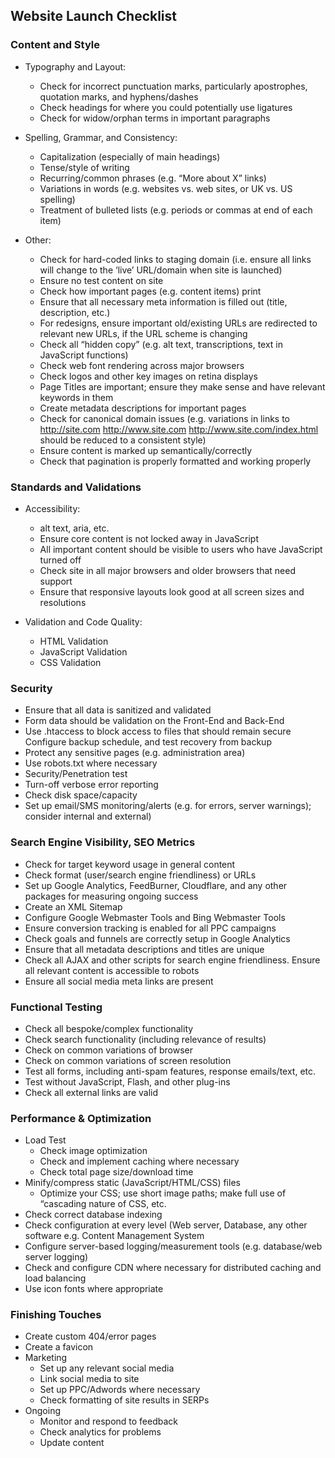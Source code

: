 ## Website Launch Checklist

### Content and Style

+ Typography and Layout:
    + Check for incorrect punctuation marks, particularly apostrophes, quotation marks, and hyphens/dashes
    + Check headings for where you could potentially use ligatures
    + Check for widow/orphan terms in important paragraphs

+ Spelling, Grammar, and Consistency:
    + Capitalization (especially of main headings)
    + Tense/style of writing
    + Recurring/common phrases (e.g. “More about X” links)
    + Variations in words (e.g. websites vs. web sites, or UK vs. US spelling)
    + Treatment of bulleted lists (e.g. periods or commas at end of each item)

+ Other:
    + Check for hard-coded links to staging domain (i.e. ensure all links will change to the ‘live’ URL/domain when site is launched)
    + Ensure no test content on site
    + Check how important pages (e.g. content items) print
    + Ensure that all necessary meta information is filled out (title, description, etc.)
    + For redesigns, ensure important old/existing URLs are redirected to relevant new URLs, if the URL scheme is changing
    + Check all “hidden copy” (e.g. alt text, transcriptions, text in JavaScript functions)
    + Check web font rendering across major browsers
    + Check logos and other key images on retina displays
    + Page Titles are important; ensure they make sense and have relevant keywords in them
    + Create metadata descriptions for important pages
    + Check for canonical domain issues (e.g. variations in links to http://site.com http://www.site.com http://www.site.com/index.html should be reduced to a consistent style)
    + Ensure content is marked up semantically/correctly
    + Check that pagination is properly formatted and working properly

### Standards and Validations

+ Accessibility:
    + alt text, aria, etc.
    + Ensure core content is not locked away in JavaScript
    + All important content should be visible to users who have JavaScript turned off
    + Check site in all major browsers and older browsers that need support
    + Ensure that responsive layouts look good at all screen sizes and resolutions

+ Validation and Code Quality:
    + HTML Validation
    + JavaScript Validation
    + CSS Validation

### Security
+ Ensure that all data is sanitized and validated
+ Form data should be validation on the Front-End and Back-End
+ Use .htaccess to block access to files that should remain secure Configure backup schedule, and test recovery from backup
+ Protect any sensitive pages (e.g. administration area)
+ Use robots.txt where necessary
+ Security/Penetration test
+ Turn-off verbose error reporting
+ Check disk space/capacity
+ Set up email/SMS monitoring/alerts (e.g. for errors, server warnings); consider internal and external)

### Search Engine Visibility, SEO Metrics
+ Check for target keyword usage in general content
+ Check format (user/search engine friendliness) or URLs
+ Set up Google Analytics, FeedBurner, Cloudflare, and any other packages for measuring ongoing success
+ Create an XML Sitemap
+ Configure Google Webmaster Tools and Bing Webmaster Tools
+ Ensure conversion tracking is enabled for all PPC campaigns
+ Check goals and funnels are correctly setup in Google Analytics
+ Ensure that all metadata descriptions and titles are unique
+ Check all AJAX and other scripts for search engine friendliness. Ensure all relevant content is accessible to robots
+ Ensure all social media meta links are present

### Functional Testing
+ Check all bespoke/complex functionality
+ Check search functionality (including relevance of results)
+ Check on common variations of browser
+ Check on common variations of screen resolution
+ Test all forms, including anti-spam features, response emails/text, etc.
+ Test without JavaScript, Flash, and other plug-ins
+ Check all external links are valid

### Performance & Optimization
+ Load Test
    + Check image optimization
    + Check and implement caching where necessary
    + Check total page size/download time
+ Minify/compress static (JavaScript/HTML/CSS) files
    + Optimize your CSS; use short image paths; make full use of “cascading nature of CSS, etc.
+ Check correct database indexing
+ Check configuration at every level (Web server, Database, any other software e.g. Content Management System
+ Configure server-based logging/measurement tools (e.g. database/web server logging)
+ Check and configure CDN where necessary for distributed caching and load balancing
+ Use icon fonts where appropriate

### Finishing Touches
+ Create custom 404/error pages
+ Create a favicon
+ Marketing
    + Set up any relevant social media
    + Link social media to site
    + Set up PPC/Adwords where necessary
    + Check formatting of site results in SERPs
+ Ongoing
    + Monitor and respond to feedback
    + Check analytics for problems
    + Update content
